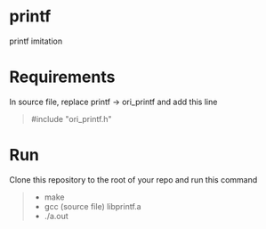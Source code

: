 # printf
printf imitation

# Requirements
In source file, replace printf -> ori_printf and add this line
>#include "ori_printf.h"

# Run
Clone this repository to the root of your repo and run this command
>- make
>- gcc (source file) libprintf.a
>- ./a.out
